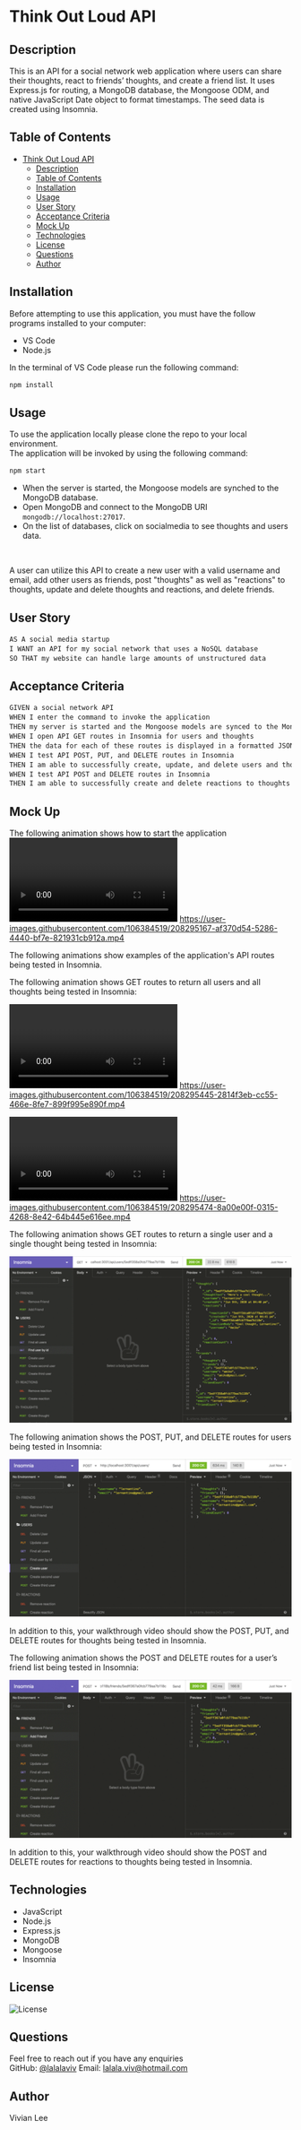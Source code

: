 # Think Out Loud API

## Description

This is an API for a social network web application where users can share their thoughts, react to friends’ thoughts, and create a friend list. 
 It uses Express.js for routing, a MongoDB database, the Mongoose ODM, and native JavaScript Date object to format timestamps. The seed data is created using Insomnia.

## Table of Contents
- [Think Out Loud API](#think-out-loud-api)
  - [Description](#description)
  - [Table of Contents](#table-of-contents)
  - [Installation](#installation)
  - [Usage](#usage)
  - [User Story](#user-story)
  - [Acceptance Criteria](#acceptance-criteria)
  - [Mock Up](#mock-up)
  - [Technologies](#technologies)
  - [License](#license)
  - [Questions](#questions)
  - [Author](#author)


## Installation 

  Before attempting to use this application, you must have the follow programs installed to your computer: 

  - VS Code
  - Node.js
  
  In the terminal of VS Code please run the following command: 
  ```bash
npm install 
```

## Usage

 To use the application locally please clone the repo to your local environment.
 <br/>
 The application will be invoked by using the following command:

  ```bash
npm start
```

- When the server is started, the Mongoose models are synched to the MongoDB database.
- Open MongoDB and connect to the MongoDB URI `mongodb://localhost:27017`.
- On the list of databases, click on socialmedia to see thoughts and users data.
<br/>

A user can utilize this API to create a new user with a valid username and email, add other users as friends, post "thoughts" as well as "reactions" to thoughts, update and delete thoughts and reactions, and delete friends.

## User Story

```md
AS A social media startup
I WANT an API for my social network that uses a NoSQL database
SO THAT my website can handle large amounts of unstructured data
```

## Acceptance Criteria

```md
GIVEN a social network API
WHEN I enter the command to invoke the application
THEN my server is started and the Mongoose models are synced to the MongoDB database
WHEN I open API GET routes in Insomnia for users and thoughts
THEN the data for each of these routes is displayed in a formatted JSON
WHEN I test API POST, PUT, and DELETE routes in Insomnia
THEN I am able to successfully create, update, and delete users and thoughts in my database
WHEN I test API POST and DELETE routes in Insomnia
THEN I am able to successfully create and delete reactions to thoughts and add and remove friends to a user’s friend list
```

## Mock Up

The following animation shows how to start the application
![Demo of starting applicaiton](https://user-images.githubusercontent.com/106384519/208295167-af370d54-5286-4440-bf7e-821931cb912a.mp4)
https://user-images.githubusercontent.com/106384519/208295167-af370d54-5286-4440-bf7e-821931cb912a.mp4

The following animations show examples of the application's API routes being tested in Insomnia.

The following animation shows GET routes to return all users and all thoughts being tested in Insomnia:

![Demo of GET routes to return all users being tested in Insomnia.](https://user-images.githubusercontent.com/106384519/208295445-2814f3eb-cc55-466e-8fe7-899f995e890f.mp4)
https://user-images.githubusercontent.com/106384519/208295445-2814f3eb-cc55-466e-8fe7-899f995e890f.mp4

![Demo of GET routes to return all thoughts being tested in Insomnia.](https://user-images.githubusercontent.com/106384519/208295474-8a00e00f-0315-4268-8e42-64b445e616ee.mp4)
https://user-images.githubusercontent.com/106384519/208295474-8a00e00f-0315-4268-8e42-64b445e616ee.mp4


The following animation shows GET routes to return a single user and a single thought being tested in Insomnia:

![Demo that shows GET routes to return a single user being tested in Insomnia.](./Assets/18-nosql-homework-demo-02.gif)

The following animation shows the POST, PUT, and DELETE routes for users being tested in Insomnia:

![Demo that shows the POST, PUT, and DELETE routes for users being tested in Insomnia.](./Assets/18-nosql-homework-demo-03.gif)

In addition to this, your walkthrough video should show the POST, PUT, and DELETE routes for thoughts being tested in Insomnia.

The following animation shows the POST and DELETE routes for a user’s friend list being tested in Insomnia:

![Demo that shows the POST and DELETE routes for a user’s friend list being tested in Insomnia.](./Assets/18-nosql-homework-demo-04.gif)

In addition to this, your walkthrough video should show the POST and DELETE routes for reactions to thoughts being tested in Insomnia.


## Technologies
- JavaScript
- Node.js
- Express.js
- MongoDB
- Mongoose
- Insomnia

## License 
![License](https://img.shields.io/github/license/lalalaviv/think-out-loud-API)

## Questions

  Feel free to reach out if you have any enquiries
  <br/>
  GitHub: [@lalalaviv](https://github.com/lalalaviv)
  Email: lalala.viv@hotmail.com


## Author

  Vivian Lee